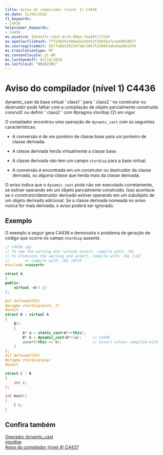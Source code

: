```yaml
---
title: Aviso do compilador (nível 1) C4436
ms.date: 11/04/2016
f1_keywords:
- C4436
helpviewer_keywords:
- C4436
ms.assetid: 2b54a1fc-c9c6-4cc9-90be-faa44fc715d5
ms.openlocfilehash: 7772d835e398ade24b452f2b816afeae09659bf7
ms.sourcegitcommit: 857fa6b530224fa6c18675138043aba9aa0619fb
ms.translationtype: MT
ms.contentlocale: pt-BR
ms.lasthandoff: 03/24/2020
ms.locfileid: "80162381"
---
```

# <a name="compiler-warning-level-1-c4436"></a>Aviso do compilador (nível 1) C4436

dynamic_cast da base virtual ' class1 ' para ' class2 ' no construtor ou destruidor pode falhar com a compilação de objeto parcialmente construída com/vd2 ou definir ' class2 ' com #pragma vtordisp (2) em vigor

O compilador encontrou uma operação de `dynamic_cast` com as seguintes características.

- A conversão é de um ponteiro de classe base para um ponteiro de classe derivada.

- A classe derivada herda virtualmente a classe base.

- A classe derivada não tem um campo `vtordisp` para a base virtual.

- A conversão é encontrada em um construtor ou destruidor da classe derivada, ou alguma classe que herda mais da classe derivada.

O aviso indica que o `dynamic_cast` pode não ser executado corretamente, se estiver operando em um objeto parcialmente construído.  Isso acontece se o construtor/destruidor derivado estiver operando em um subobjeto de um objeto derivado adicional.  Se a classe derivada nomeada no aviso nunca for mais derivada, o aviso poderá ser ignorado.

## <a name="example"></a>Exemplo

O exemplo a seguir gera C4436 e demonstra o problema de geração de código que ocorre no campo `vtordisp` ausente.

```cpp
// C4436.cpp
// To see the warning and runtime assert, compile with: /W1
// To eliminate the warning and assert, compile with: /W1 /vd2
//       or compile with: /W1 /DFIX
#include <cassert>

struct A
{
public:
    virtual ~A() {}
};

#if defined(FIX)
#pragma vtordisp(push, 2)
#endif
struct B : virtual A
{
    B()
    {
        A* a = static_cast<A*>(this);
        B* b = dynamic_cast<B*>(a);     // C4436
        assert(this == b);              // assert unless compiled with /vd2
    }
};
#if defined(FIX)
#pragma vtordisp(pop)
#endif

struct C : B
{
    int i;
};

int main()
{
    C c;
}
```

## <a name="see-also"></a>Confira também

[Operador dynamic_cast](../../cpp/dynamic-cast-operator.md)<br/>
[vtordisp](../../preprocessor/vtordisp.md)<br/>
[Aviso do compilador (nível 4) C4437](../../error-messages/compiler-warnings/compiler-warning-level-4-c4437.md)

